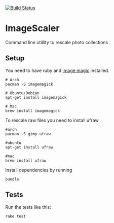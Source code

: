 [![Build Status](https://travis-ci.org/andwin/imagescaler.svg?branch=master)](https://travis-ci.org/andwin/imagescaler)
# ImageScaler
Command line utillity to rescale photo collections

## Setup
You need to have ruby and [image magic](http://www.imagemagick.org/) installed.
```
# Arch
pacman -S imagemagick

# Ubuntu/Debian
apt-get install imagemagick

# Mac
brew install imagemagick
```

To rescale raw files you need to install ufraw
```
#arch
pacman -S gimp-ufraw

#ubuntu
apt-get install ufraw

#mac
brew install ufraw
```

Install dependencies by running
```
bundle
```

## Tests
Run the tests like this:
```
rake test
```

